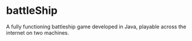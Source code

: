 # battleShip
A fully functioning battleship game developed in Java, playable across the internet on two machines. 
